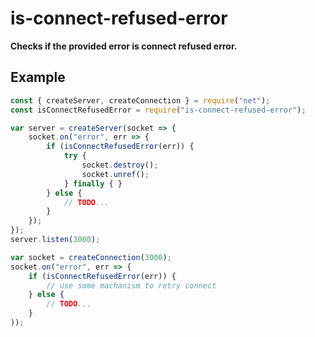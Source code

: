 # is-connect-refused-error

**Checks if the provided error is connect refused error.**

## Example

```javascript
const { createServer, createConnection } = require("net");
const isConnectRefusedError = require("is-connect-refused-error");

var server = createServer(socket => {
    socket.on("error", err => {
        if (isConnectRefusedError(err)) {
            try {
                socket.destroy();
                socket.unref();
            } finally { }
        } else {
            // TODO...
        }
    });
});
server.listen(3000);

var socket = createConnection(3000);
socket.on("error", err => {
    if (isConnectRefusedError(err)) {
        // use some machanism to retry connect
    } else {
        // TODO...
    }
));

```
